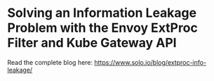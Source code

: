 # Solving an Information Leakage Problem with the Envoy ExtProc Filter and Kube Gateway API

Read the complete blog here: https://www.solo.io/blog/extproc-info-leakage/